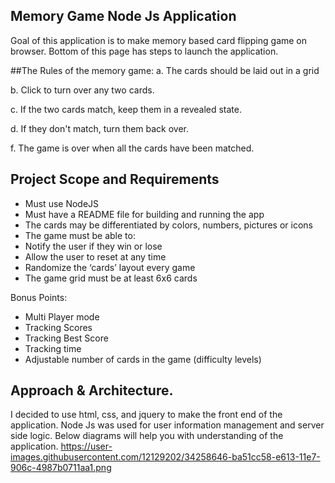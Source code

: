 ## Memory Game Node Js Application

Goal of this application is to make memory based card flipping game on browser.
Bottom of this page has steps to launch the application.

##The Rules of the memory game:
a.     The cards should be laid out in a grid

b.     Click to turn over any two cards.

c.      If the two cards match, keep them in a revealed state.

d.     If they don't match, turn them back over.

f.      The game is over when all the cards have been matched.

## Project Scope and Requirements
* Must use NodeJS
* Must have a README file for building and running the app
* The cards may be differentiated by colors, numbers, pictures or icons
* The game must be able to:
* Notify the user if they win or lose
* Allow the user to reset at any time
* Randomize the ‘cards’ layout every game
* The game grid must be at least 6x6 cards

Bonus Points:

* Multi Player mode
* Tracking Scores
* Tracking Best Score
* Tracking time
* Adjustable number of cards in the game (difficulty levels)

## Approach & Architecture.

I decided to use html, css, and jquery to make the front end of the application. Node Js was used for user information management 
and server side logic.
Below diagrams will help you with understanding of the application.
https://user-images.githubusercontent.com/12129202/34258646-ba51cc58-e613-11e7-906c-4987b0711aa1.png
